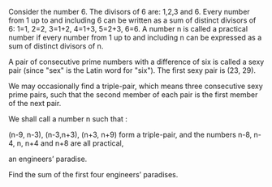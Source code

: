 

Consider the number 6. The divisors of 6 are: 1,2,3 and 6.
Every number from 1 up to and including 6 can be written as a sum of distinct divisors of 6:
1=1, 2=2, 3=1+2, 4=1+3, 5=2+3, 6=6.
A number n is called a practical number if every number from 1 up to and including n can be expressed as a sum of distinct divisors of n.


A pair of consecutive prime numbers with a difference of six is called a sexy pair (since "sex" is the Latin word for "six"). The first sexy pair is (23, 29).


We may occasionally find a triple-pair, which means three consecutive sexy prime pairs, such that the second member of each pair is the first member of the next pair.


We shall call a number n such that :

(n-9, n-3), (n-3,n+3), (n+3, n+9) form a triple-pair, and 
the numbers n-8, n-4, n, n+4 and n+8 are all practical,
 
an engineers&#8217; paradise.


Find the sum of the first four engineers&#8217; paradises.

